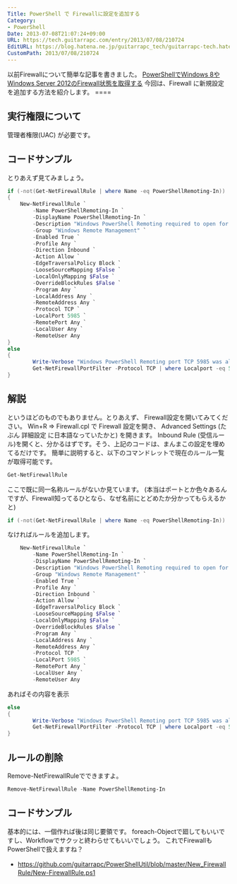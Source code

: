 ```yaml
---
Title: PowerShell で Firewallに設定を追加する
Category:
- PowerShell
Date: 2013-07-08T21:07:24+09:00
URL: https://tech.guitarrapc.com/entry/2013/07/08/210724
EditURL: https://blog.hatena.ne.jp/guitarrapc_tech/guitarrapc-tech.hatenablog.com/atom/entry/11696248318757675840
CustomPath: 2013/07/08/210724
---
```


以前Firewallについて簡単な記事を書きました。
<a href="https://guitarrapc.wordpress.com/wp-admin/post.php?post=2902&amp;action=edit" target="_blank">PowerShellでWindows 8やWindows Server 2012のFirewall状態を取得する</a>
今回は、Firewall に新規設定を追加する方法を紹介します。 ====
## 実行権限について
管理者権限(UAC) が必要です。
## コードサンプル
とりあえず見てみましょう。

```ps1
if (-not(Get-NetFirewallRule | where Name -eq PowerShellRemoting-In))
{
	New-NetFirewallRule `
		-Name PowerShellRemoting-In `
		-DisplayName PowerShellRemoting-In `
		-Description "Windows PowerShell Remoting required to open for public connection. not for private network." `
		-Group "Windows Remote Management" `
		-Enabled True `
		-Profile Any `
		-Direction Inbound `
		-Action Allow `
		-EdgeTraversalPolicy Block `
		-LooseSourceMapping $False `
		-LocalOnlyMapping $False `
		-OverrideBlockRules $False `
		-Program Any `
		-LocalAddress Any `
		-RemoteAddress Any `
		-Protocol TCP `
		-LocalPort 5985 `
		-RemotePort Any `
		-LocalUser Any `
		-RemoteUser Any
}
else
{
		Write-Verbose "Windows PowerShell Remoting port TCP 5985 was alredy opend. Show Rule"
		Get-NetFirewallPortFilter -Protocol TCP | where Localport -eq 5985
}
```

## 解説
というほどのものでもありません。とりあえず、 Firewall設定を開いてみてください。
Win+R =&gt; Firewall.cpl で Firewall 設定を開き、 Advanced Settings (たぶん 詳細設定 に日本語なっていたかと) を開きます。
Inbound Rule (受信ルール)を開くと、分かるはずです。そう、上記のコードは、まんまこの設定を埋めてるだけです。
簡単に説明すると、以下のコマンドレットで現在のルール一覧が取得可能です。

```ps1
Get-NetFirewallRule
```

ここで既に同一名称ルールがないか見ています。 (本当はポートとか色々あるんですが、Firewall知ってるひとなら、なぜ名前にとどめたか分かってもらえるかと)

```ps1
if (-not(Get-NetFirewallRule | where Name -eq PowerShellRemoting-In))
```

なければルールを追加します。

```ps1
	New-NetFirewallRule `
		-Name PowerShellRemoting-In `
		-DisplayName PowerShellRemoting-In `
		-Description "Windows PowerShell Remoting required to open for public connection. not for private network." `
		-Group "Windows Remote Management" `
		-Enabled True `
		-Profile Any `
		-Direction Inbound `
		-Action Allow `
		-EdgeTraversalPolicy Block `
		-LooseSourceMapping $False `
		-LocalOnlyMapping $False `
		-OverrideBlockRules $False `
		-Program Any `
		-LocalAddress Any `
		-RemoteAddress Any `
		-Protocol TCP `
		-LocalPort 5985 `
		-RemotePort Any `
		-LocalUser Any `
		-RemoteUser Any
```

あればその内容を表示

```ps1
else
{
		Write-Verbose "Windows PowerShell Remoting port TCP 5985 was alredy opend. Show Rule"
		Get-NetFirewallPortFilter -Protocol TCP | where Localport -eq 5985
}
```

## ルールの削除
Remove-NetFirewallRuleでできますよ。

```ps1
Remove-NetFirewallRule -Name PowerShellRemoting-In
```

## コードサンプル
基本的には、一個作れば後は同じ要領です。 foreach-Objectで廻してもいいですし、Workflowでサクッと終わらせてもいいでしょう。 これでFirewallもPowerShellで扱えますね？



- <span style="line-height: 1.5;">https://github.com/guitarrapc/PowerShellUtil/blob/master/New_FirewallRule/New-FirewallRule.ps1
